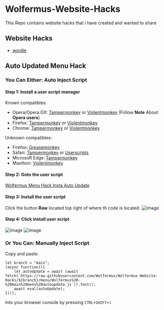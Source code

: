 # Wolfermus-Website-Hacks

This Repo contains website hacks that i have created and wanted to share

## Website Hacks

- [wordle](wordle)

## Auto Updated Menu Hack

### You Can Either: Auto Inject Script
#### Step 1: Install a user script manager
Known compatibles: 
- Opera/Opera GX: [Tampermonkey](https://addons.opera.com/en-gb/extensions/details/tampermonkey-beta/) or [Violentmonkey](https://violentmonkey.github.io/get-it/) (Follow **Note** About **Opera users**)
- Firefox: [Tampermonkey](https://addons.mozilla.org/en-GB/firefox/addon/tampermonkey/) or [Violentmonkey](https://addons.mozilla.org/en-GB/firefox/addon/violentmonkey/)
- Chrome: [Tampermonkey](https://chrome.google.com/webstore/detail/tampermonkey/dhdgffkkebhmkfjojejmpbldmpobfkfo) or [Violentmonkey](https://chrome.google.com/webstore/detail/violentmonkey/jinjaccalgkegednnccohejagnlnfdag)

Unknown compatibles: 
- Firefox: [Greasemonkey](https://addons.mozilla.org/en-GB/firefox/addon/greasemonkey/)
- Safari: [Tampermonkey](https://www.tampermonkey.net/?browser=safari) or [Userscripts](https://apps.apple.com/app/userscripts/id1463298887)
- Microsoft Edge: [Tampermonkey](https://microsoftedge.microsoft.com/addons/detail/tampermonkey/iikmkjmpaadaobahmlepeloendndfphd)
- Maxthon: [Violentmonkey](https://extension.maxthon.com/detail/index.php?view_id=1680)

#### Step 2: Goto the user script
[Wolfermus Menu Hack Insta Auto Update](menu/Wolfermus%20-%20main%20menu%20autoupdate%20insta.user.js)

#### Step 3: Install the user script
Click the button **Raw** located top right of where th code is located.
![image](https://user-images.githubusercontent.com/32810568/162675012-3a1b51a4-5403-449f-aa6d-f4700f241541.png)

#### Step 4: Click install user script
![image](https://user-images.githubusercontent.com/32810568/162675426-0863863f-8a87-4af3-a4c5-f07defedf203.png)
![image](https://user-images.githubusercontent.com/32810568/162675605-89500e66-b90d-47fa-be30-2d1b796289ee.png)


### Or You Can: Manually Inject Script

Copy and paste:
```
let branch = "main";
(async function(){
	let autoUpdate = await (await fetch(`https://raw.githubusercontent.com/Wolfermus/Wolfermus-Website-Hacks/${branch}/menu/Wolfermus%20-%20main%20menu%20autoupdate.js`)).text();
	await eval(autoUpdate);
})();
```
Into your browser console by pressing `CTRL+SHIFT+J`
